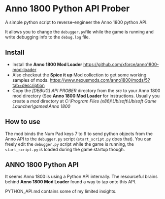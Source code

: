 # Anno 1800 Python API Prober
A simple python script to reverse-engineer the Anno 1800 python API.

It allows you to change the `debugger.py`file while the game is running and write debugging info to the `debug.log` file.

## Install
- Install the **Anno 1800 Mod Loader** https://github.com/xforce/anno1800-mod-loader
- Also checkout the **Spice it up** Mod collection to get some working samples of mods. https://www.nexusmods.com/anno1800/mods/5?tab=description
- Copy the *[DEBUG] API PROBER* directory from the *src* to your Anno 1800 mod directory (See **Anno 1800 Mod Loader** for instructions. Usually you create a *mod* directory at *C:\Program Files (x86)\Ubisoft\Ubisoft Game Launcher\games\Anno 1800*

## How to use
The mod binds the Num Pad keys 7 to 9 to send python objects from the Anno API to the `debugger.py` script (`start_script.py` does that).
You can freely edit the `debugger.py` script while the game is running, the `start_script.py` is loaded during the game startup though.

## ANNO 1800 Python API
It seems Anno 1800 is using a Python API internally. The resourceful brains behind  **Anno 1800 Mod Loader** found a way to tap onto this API.

PYTHON_API.md contains some of my limited insights.